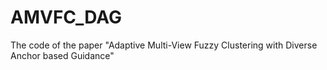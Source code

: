 # AMVFC_DAG
The code of the paper "Adaptive Multi-View Fuzzy Clustering with Diverse Anchor based Guidance"

